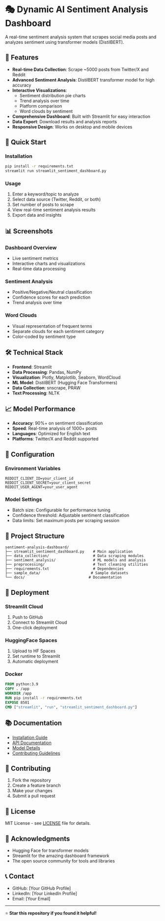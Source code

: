 # 🎭 Dynamic AI Sentiment Analysis Dashboard

A real-time sentiment analysis system that scrapes social media posts and analyzes sentiment using transformer models (DistilBERT).

## 🌟 Features

- **Real-time Data Collection**: Scrape ~5000 posts from Twitter/X and Reddit
- **Advanced Sentiment Analysis**: DistilBERT transformer model for high accuracy
- **Interactive Visualizations**: 
  - Sentiment distribution pie charts
  - Trend analysis over time
  - Platform comparison
  - Word clouds by sentiment
- **Comprehensive Dashboard**: Built with Streamlit for easy interaction
- **Data Export**: Download results and analysis reports
- **Responsive Design**: Works on desktop and mobile devices

## 🚀 Quick Start

### Installation
```bash
pip install -r requirements.txt
streamlit run streamlit_sentiment_dashboard.py
```

### Usage
1. Enter a keyword/topic to analyze
2. Select data source (Twitter, Reddit, or both)  
3. Set number of posts to scrape
4. View real-time sentiment analysis results
5. Export data and insights

## 📊 Screenshots

### Dashboard Overview
- Live sentiment metrics
- Interactive charts and visualizations
- Real-time data processing

### Sentiment Analysis
- Positive/Negative/Neutral classification
- Confidence scores for each prediction
- Trend analysis over time

### Word Clouds
- Visual representation of frequent terms
- Separate clouds for each sentiment category
- Color-coded by sentiment type

## 🛠️ Technical Stack

- **Frontend**: Streamlit
- **Data Processing**: Pandas, NumPy
- **Visualization**: Plotly, Matplotlib, Seaborn, WordCloud
- **ML Model**: DistilBERT (Hugging Face Transformers)
- **Data Collection**: snscrape, PRAW
- **Text Processing**: NLTK

## 📈 Model Performance

- **Accuracy**: 90%+ on sentiment classification
- **Speed**: Real-time analysis of 1000+ posts
- **Languages**: Optimized for English text
- **Platforms**: Twitter/X and Reddit supported

## 🔧 Configuration

### Environment Variables
```
REDDIT_CLIENT_ID=your_client_id
REDDIT_CLIENT_SECRET=your_client_secret
REDDIT_USER_AGENT=your_user_agent
```

### Model Settings
- Batch size: Configurable for performance tuning
- Confidence threshold: Adjustable sentiment classification
- Data limits: Set maximum posts per scraping session

## 📁 Project Structure

```
sentiment-analysis-dashboard/
├── streamlit_sentiment_dashboard.py    # Main application
├── data_collection/                    # Data scraping modules
├── sentiment_analysis/                 # ML models and analysis
├── preprocessing/                      # Text cleaning utilities
├── requirements.txt                    # Dependencies
├── sample_data/                       # Sample datasets
└── docs/                             # Documentation
```

## 🚢 Deployment

### Streamlit Cloud
1. Push to GitHub
2. Connect to Streamlit Cloud
3. One-click deployment

### HuggingFace Spaces  
1. Upload to HF Spaces
2. Set runtime to Streamlit
3. Automatic deployment

### Docker
```dockerfile
FROM python:3.9
COPY . /app
WORKDIR /app
RUN pip install -r requirements.txt
EXPOSE 8501
CMD ["streamlit", "run", "streamlit_sentiment_dashboard.py"]
```

## 📚 Documentation

- [Installation Guide](INSTALLATION_GUIDE.md)
- [API Documentation](docs/api.md)
- [Model Details](docs/models.md)
- [Contributing Guidelines](CONTRIBUTING.md)

## 🤝 Contributing

1. Fork the repository
2. Create a feature branch
3. Make your changes  
4. Submit a pull request

## 📄 License

MIT License - see [LICENSE](LICENSE) file for details.

## 🙏 Acknowledgments

- Hugging Face for transformer models
- Streamlit for the amazing dashboard framework
- The open source community for tools and libraries

## 📞 Contact

- GitHub: [Your GitHub Profile]
- LinkedIn: [Your LinkedIn Profile]  
- Email: [Your Email]

---

⭐ **Star this repository if you found it helpful!**
